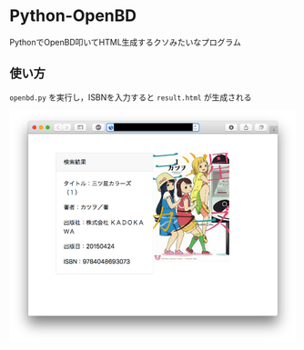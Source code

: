 # Python-OpenBD
PythonでOpenBD叩いてHTML生成するクソみたいなプログラム  

## 使い方  
`openbd.py` を実行し，ISBNを入力すると `result.html` が生成される  

![result](result.png 'result')
